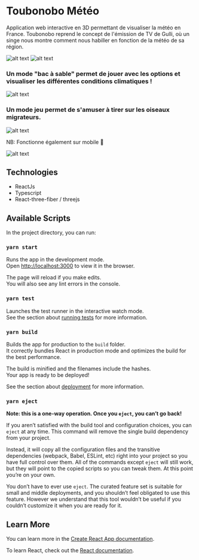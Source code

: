 # Toubonobo Météo
Application web interactive en 3D permettant de visualiser la météo en France.
Toubonobo reprend le concept de l'émission de TV de Gulli, où un singe nous montre comment nous habiller en fonction de la météo de sa région.

![alt text](http://www.noelshack.com/2021-46-7-1637505695-tobonobo.png)
![alt text](http://www.noelshack.com/2021-46-7-1637505696-tobonobo-stats.png)

### Un mode "bac à sable" permet de jouer avec les options et visualiser les différentes conditions climatiques !

![alt text](http://www.noelshack.com/2021-46-7-1637505696-tobonobo-meteo.png)

### Un mode jeu permet de s'amuser à tirer sur les oiseaux migrateurs.

![alt text](http://www.noelshack.com/2021-46-7-1637505695-tobonobo-tir.png)

NB: Fonctionne également sur mobile 📱

![alt text](http://www.noelshack.com/2021-46-7-1637505876-tobonobo-mobile.png)


## Technologies
- ReactJs
- Typescript
- React-three-fiber / threejs

## Available Scripts

In the project directory, you can run:

### `yarn start`

Runs the app in the development mode.<br />
Open [http://localhost:3000](http://localhost:3000) to view it in the browser.

The page will reload if you make edits.<br />
You will also see any lint errors in the console.

### `yarn test`

Launches the test runner in the interactive watch mode.<br />
See the section about [running tests](https://facebook.github.io/create-react-app/docs/running-tests) for more information.

### `yarn build`

Builds the app for production to the `build` folder.<br />
It correctly bundles React in production mode and optimizes the build for the best performance.

The build is minified and the filenames include the hashes.<br />
Your app is ready to be deployed!

See the section about [deployment](https://facebook.github.io/create-react-app/docs/deployment) for more information.

### `yarn eject`

**Note: this is a one-way operation. Once you `eject`, you can’t go back!**

If you aren’t satisfied with the build tool and configuration choices, you can `eject` at any time. This command will remove the single build dependency from your project.

Instead, it will copy all the configuration files and the transitive dependencies (webpack, Babel, ESLint, etc) right into your project so you have full control over them. All of the commands except `eject` will still work, but they will point to the copied scripts so you can tweak them. At this point you’re on your own.

You don’t have to ever use `eject`. The curated feature set is suitable for small and middle deployments, and you shouldn’t feel obligated to use this feature. However we understand that this tool wouldn’t be useful if you couldn’t customize it when you are ready for it.

## Learn More

You can learn more in the [Create React App documentation](https://facebook.github.io/create-react-app/docs/getting-started).

To learn React, check out the [React documentation](https://reactjs.org/).
